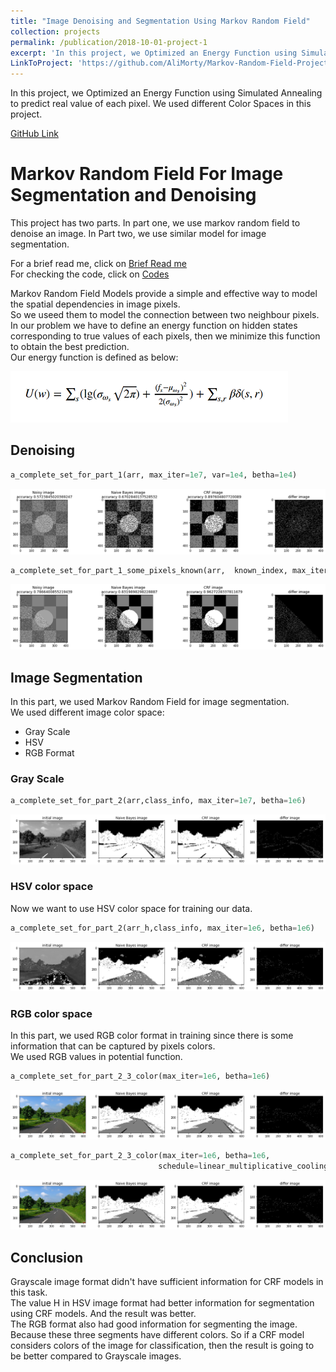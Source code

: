 ```yaml
---
title: "Image Denoising and Segmentation Using Markov Random Field"
collection: projects
permalink: /publication/2018-10-01-project-1
excerpt: 'In this project, we Optimized an Energy Function using Simulated Annealing to predict real value of each pixel. We used different Color Spaces in this project.'
LinkToProject: 'https://github.com/AliMorty/Markov-Random-Field-Project'
---
```

In this project, we Optimized an Energy Function using Simulated Annealing to predict real value of each pixel. We used different Color Spaces in this project. 

[GitHub Link](https://github.com/AliMorty/Markov-Random-Field-Project)



# Markov Random Field For Image Segmentation and Denoising
This project has two parts. In part one, we use markov random field to denoise an image. In Part two, we use similar model for image segmentation. 


For a brief read me, click on [Brief Read me](README/README.md) <br>
For checking the code, click on [Codes](Codes/README.md)



Markov Random Field Models provide a simple and effective way to model the spatial dependencies in image pixels. <br>
So we useed them to model the connection between two neighbour pixels. <br>
In our problem we have to define an energy function on hidden states corresponding to true values of each pixels, then we minimize this function to obtain the best prediction. <br>
Our energy function is defined as below: <br>
 
![formula](https://github.com/AliMorty/Markov-Random-Field-Project/blob/master/README/formula.bmp)



## Denoising


```python
a_complete_set_for_part_1(arr, max_iter=1e7, var=1e4, betha=1e4)
```


![png](https://github.com/AliMorty/Markov-Random-Field-Project/blob/master/tmp/output_4_0.png)



```python
a_complete_set_for_part_1_some_pixels_known(arr,  known_index, max_iter=1e6, var=1e4, betha=bta)
```





![png](https://github.com/AliMorty/Markov-Random-Field-Project/blob/master/tmp/output_5_1.png)


## Image Segmentation
In this part, we used Markov Random Field for image segmentation.
<br>
We used different image color space:
- Gray Scale
- HSV
- RGB Format


### Gray Scale


```python
a_complete_set_for_part_2(arr,class_info, max_iter=1e7, betha=1e6)
```


![png](https://github.com/AliMorty/Markov-Random-Field-Project/blob/master/tmp/output_8_0.png)


### HSV color space

Now we want to use HSV color space for training our data.


```python
a_complete_set_for_part_2(arr_h,class_info, max_iter=1e6, betha=1e6)
```


![png](https://github.com/AliMorty/Markov-Random-Field-Project/blob/master/tmp/output_11_0.png)


### RGB color space
In this part, we used RGB color format in training since there is some information that can be captured by pixels colors.<br> 
We used RGB values in potential function.


```python
a_complete_set_for_part_2_3_color(max_iter=1e6, betha=1e6)
```


![png](https://github.com/AliMorty/Markov-Random-Field-Project/blob/master/tmp/output_13_0.png)



```python
a_complete_set_for_part_2_3_color(max_iter=1e6, betha=1e6,
                                 schedule=linear_multiplicative_cooling_schedule, temprature_function_constant=0.5)
```


![png](https://github.com/AliMorty/Markov-Random-Field-Project/blob/master/tmp/output_14_0.png)


## Conclusion
Grayscale image format didn't have sufficient information for CRF models in this task.<br>
The value H in HSV image format had better information for segmentation using CRF models. And the result was better. <br>
The RGB format also had good information for segmenting the image. Because these three segments have different colors. So if a CRF model considers colors of the image for classification, then the result is going to be better compared to Grayscale images.
